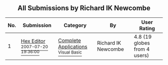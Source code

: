 ﻿<div align="center">

## All Submissions by Richard IK Newcombe

</div>

No.  | Submission | Category | By   | User Rating
---- | ---------- | -------- | ---- | -----------
1 | [Hex Editor<br /><sup>2007-07-20 19:36:00</sup>](https://github.com/Planet-Source-Code/richard-ik-newcombe-hex-editor__1-69110) | [Complete Applications<br /><sup>Visual Basic</sup>](../ByCategory/complete-applications__1-27.md) | Richard IK Newcombe | 4.8 (19 globes from 4 users)
